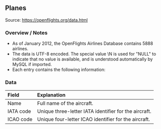 ## Planes

Source: https://openflights.org/data.html

### Overview / Notes
- As of January 2012, the OpenFlights Airlines Database contains 5888 airlines. 
- The data is UTF-8 encoded. The special value \N is used for "NULL" to indicate that no value is available, and is understood automatically by MySQL if imported.
-  Each entry contains the following information:


### Data 

| Field | Explanation | 
|:------|:------------|
|Name	|Full name of the aircraft.|
|IATA code|	Unique three-letter IATA identifier for the aircraft.|
|ICAO code|	Unique four-letter ICAO identifier for the aircraft.|
